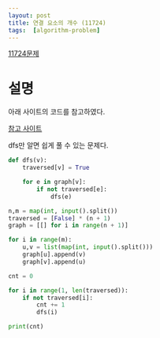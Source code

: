 ```yaml
---
layout: post
title: 연결 요소의 개수 (11724)
tags:  [algorithm-problem]
---
```


[11724문제](https://www.acmicpc.net/problem/11724)

# 설명
아래 사이트의 코드를 참고하였다.

[참고 사이트](https://home-body.tistory.com/287)

dfs만 알면 쉽게 풀 수 있는 문제다.

~~~python
def dfs(v):
    traversed[v] = True

    for e in graph[v]:
        if not traversed[e]:
            dfs(e)

n,m = map(int, input().split())
traversed = [False] * (n + 1)
graph = [[] for i in range(n + 1)]

for i in range(m):
    u,v = list(map(int, input().split()))
    graph[u].append(v)
    graph[v].append(u)

cnt = 0

for i in range(1, len(traversed)):
    if not traversed[i]:
        cnt += 1
        dfs(i)

print(cnt)
~~~
